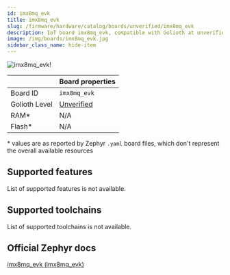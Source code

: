 ```yaml
---
id: imx8mq_evk
title: imx8mq_evk
slug: /firmware/hardware/catalog/boards/unverified/imx8mq_evk
description: IoT board imx8mq_evk, compatible with Golioth at unverified level.
image: /img/boards/imx8mq_evk.jpg
sidebar_class_name: hide-item
---
```


[//]: # (This is an auto-generated file, do not edit! Changes to it will be lost upon re-generation)

![imx8mq_evk!](/img/boards/imx8mq_evk.jpg "imx8mq_evk")

|                | Board properties     |
| -------------  | -------------------- |
| Board ID       | `imx8mq_evk` |
| Golioth Level  | [Unverified](/firmware/hardware#unverified-boards) |
| RAM*           | N/A |
| Flash*         | N/A |

\* values are as reported by Zephyr `.yaml` board files, which don't represent the overall available resources



## Supported features

List of supported features is not available.

## Supported toolchains

List of supported toolchains is not available.

## Official Zephyr docs

[imx8mq_evk (imx8mq_evk)](https://docs.zephyrproject.org/latest/boards/nxp/imx8mq_evk/doc/index.html)
